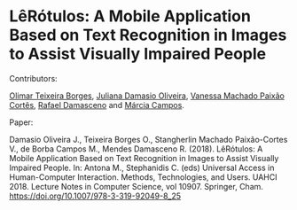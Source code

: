 # LêRótulos: A Mobile Application Based on Text Recognition in Images to Assist Visually Impaired People

Contributors:

[Olimar Teixeira Borges](https://github.com/olimarborges), 
[Juliana Damasio Oliveira](https://github.com/julianadamasio), 
[Vanessa Machado Paixão Cortês](),
[Rafael Damasceno](https://github.com/leafarmd) and
[Márcia Campos](https://github.com/marciabcampos).

Paper:

Damasio Oliveira J., Teixeira Borges O., Stangherlin Machado Paixão-Cortes V., de Borba Campos M., Mendes Damasceno R. (2018). LêRótulos: A Mobile Application Based on Text Recognition in Images to Assist Visually Impaired People. In: Antona M., Stephanidis C. (eds) Universal Access in Human-Computer Interaction. Methods, Technologies, and Users. UAHCI 2018. Lecture Notes in Computer Science, vol 10907. Springer, Cham. https://doi.org/10.1007/978-3-319-92049-8_25

